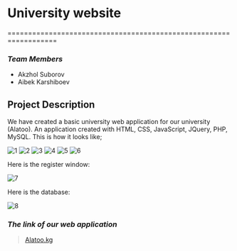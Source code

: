 # University website
==================================================================

### *Team Members*

- Akzhol Suborov
- Aibek Karshiboev

## Project Description

We have created a basic university web application for our university (Alatoo). An application created with HTML, CSS, JavaScript, JQuery, PHP, MySQL. This is how it looks like;

![1]()
![2](https://user-images.githubusercontent.com/64955154/103049171-2bbdec00-45bb-11eb-8b6b-db2806b224a3.PNG)
![3](https://user-images.githubusercontent.com/64955154/103049235-63c52f00-45bb-11eb-8f8f-0e1d09bbd1ae.PNG)
![4](https://user-images.githubusercontent.com/64955154/103049269-848d8480-45bb-11eb-9036-73efe884cb67.PNG)
![5](https://user-images.githubusercontent.com/64955154/103049283-92430a00-45bb-11eb-951c-2b0537b1c607.PNG)
![6](https://user-images.githubusercontent.com/64955154/103049309-a8e96100-45bb-11eb-9958-6bf2c5c10b8e.PNG)

Here is the register window:

![7](https://user-images.githubusercontent.com/64955154/103049393-dafac300-45bb-11eb-8466-eabf48c7c2b9.PNG)

Here is the database:

![8]()

### ***The link of our web application***

> [Alatoo.kg]()
